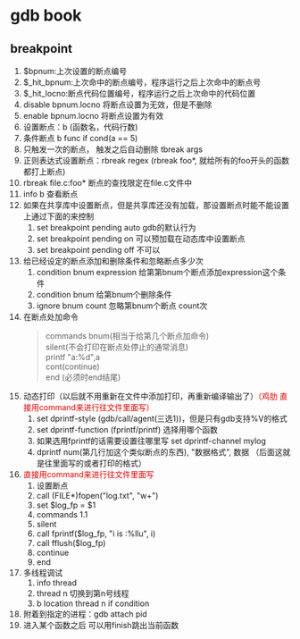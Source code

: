 # gdb book

## breakpoint

1. $bpnum:上次设置的断点编号
2. $_hit_bpnum:上次命中的断点编号，程序运行之后上次命中的断点号
3. $_hit_locno:断点代码位置编号，程序运行之后上次命中的代码位置
4. disable bpnum.locno 将断点设置为无效，但是不删除
5. enable bpnum.locno 将断点设置为有效
6. 设置断点：b (函数名，代码行数) 
7. 条件断点 b func if cond(a == 5) 
8. 只触发一次的断点， 触发之后自动删除 tbreak args
9. 正则表达式设置断点：rbreak regex (rbreak foo*, 就给所有的foo开头的函数都打上断点) 
10. rbreak file.c:foo* 断点的查找限定在file.c文件中
11. info b 查看断点
12. 如果在共享库中设置断点，但是共享库还没有加载，那设置断点时能不能设置上通过下面的来控制
    1.  set breakpoint pending auto gdb的默认行为
    2.  set breakpoint pending on 可以预加载在动态库中设置断点
    3.  set breakpoint pending off 不可以
13. 给已经设定的断点添加和删除条件和忽略断点多少次
    1.  condition bnum expression 给第第bnum个断点添加expression这个条件
    2.  condition bnum 给第bnum个删除条件
    3.  ignore bnum count 忽略第bnum个断点 count次
14. 在断点处加命令
    > commands bnum(相当于给第几个断点加命令) <br> silent(不会打印在断点处停止的通常消息) <br> printf "a:%d",a <br> cont(continue) <br>end (必须时end结尾)
15. 动态打印（以后就不用重新在文件中添加打印，再重新编译输出了）<font color="#dd0000">（鸡肋 直接用command来进行往文件里面写）</font>
    1. set dprintf-style (gdb/call/agent(三选1))，但是只有gdb支持%V的格式
    2. set dprintf-function (fprintf/printf) 选择用哪个函数
    3. 如果选用fprintf的话需要设置往哪里写 set dprintf-channel mylog
    4. dprintf num(第几行加这个类似断点的东西), "数据格式", 数据 （后面这就是往里面写的或者打印的格式）
16. <font color="#dd0000">直接用command来进行往文件里面写</font>
    1.  设置断点
    2.  call (FILE*)fopen("log.txt", "w+")
    3.  set $log_fp = $1
    4.  commands 1.1
    5.  silent
    6.  call fprintf($log_fp, "i is :%llu", i)
    7.  call fflush($log_fp)
    8.  continue
    9.  end
17. 多线程调试
    1.  info thread
    2.  thread n 切换到第n号线程
    3.  b location thread n if condition
18. 附着到指定的进程：gdb attach pid
19. 进入某个函数之后 可以用finish跳出当前函数



